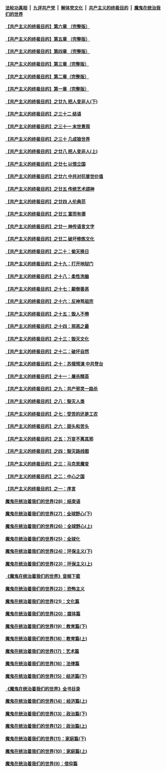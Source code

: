 ####  [法轮功真相](../../../../basic/blob/master/README.md?t=09201513) &nbsp;|&nbsp; [九评共产党](../../../../9ping.md/blob/master/README.md?t=09201513) &nbsp;|&nbsp; [解体党文化](../../../../jtdwh.md/blob/master/README.md?t=09201513)  &nbsp;|&nbsp; [共产主义的终极目的](../../../../gczydzjmd.md/blob/master/README.md?t=09201513) &nbsp;|&nbsp; [魔鬼在统治我们的世界](../../../../mgztzwmdsj.md/blob/master/README.md?t=09201513) 

#### [【共产主义的终极目的】第六章 （完整版）](../pages/nsc422/n11428913.md?t=09201513) 

#### [【共产主义的终极目的】第五章 （完整版）](../pages/nsc422/n11428912.md?t=09201513) 

#### [【共产主义的终极目的】第四章 （完整版）](../pages/nsc422/n11428907.md?t=09201513) 

#### [【共产主义的终极目的】第三章（完整版）](../pages/nsc422/n11428848.md?t=09201513) 

#### [【共产主义的终极目的】第二章（完整版）](../pages/nsc422/n11428831.md?t=09201513) 

#### [【共产主义的终极目的】第一章（完整版）](../pages/nsc422/n11417651.md?t=09201513) 

#### [【共产主义的终极目的】之廿九 把人变非人(下)](../pages/nsc422/n11344140.md?t=09201513) 

#### [【共产主义的终极目的】之三十二 结语](../pages/nsc422/n11360535.md?t=09201513) 

#### [【共产主义的终极目的】之三十一 末世景观](../pages/nsc422/n11351129.md?t=09201513) 

#### [【共产主义的终极目的】之三十 几成狼世界](../pages/nsc422/n11348280.md?t=09201513) 

#### [【共产主义的终极目的】之廿八 把人变非人(上)](../pages/nsc422/n11340492.md?t=09201513) 

#### [【共产主义的终极目的】之廿七 以恨立国](../pages/nsc422/n11336944.md?t=09201513) 

#### [【共产主义的终极目的】之廿六 中共对抗普世价值](../pages/nsc422/n11324785.md?t=09201513) 

#### [【共产主义的终极目的】之廿五 传统艺术颂神](../pages/nsc422/n11296396.md?t=09201513) 

#### [【共产主义的终极目的】之廿四 人伦典范](../pages/nsc422/n11296397.md?t=09201513) 

#### [【共产主义的终极目的】之廿三 富而有德](../pages/nsc422/n11283598.md?t=09201513) 

#### [【共产主义的终极目的】之廿一 神传语言文字](../pages/nsc422/n11263265.md?t=09201513) 

#### [【共产主义的终极目的】之廿二 破坏修炼文化](../pages/nsc422/n11245728.md?t=09201513) 

#### [【共产主义的终极目的】之二十：偷天换日](../pages/nsc422/n11238846.md?t=09201513) 

#### [【共产主义的终极目的】之十九：打开地狱门](../pages/nsc422/n11206376.md?t=09201513) 

#### [【共产主义的终极目的】之十八：柔性洗脑](../pages/nsc422/n11199994.md?t=09201513) 

#### [【共产主义的终极目的】之十七：颠倒善恶](../pages/nsc422/n11179782.md?t=09201513) 

#### [【共产主义的终极目的】之十六：反神骂祖宗](../pages/nsc422/n11166798.md?t=09201513) 

#### [【共产主义的终极目的】之十五：毁人不倦](../pages/nsc422/n11166792.md?t=09201513) 

#### [【共产主义的终极目的】之十四：邪恶之最](../pages/nsc422/n11150249.md?t=09201513) 

#### [【共产主义的终极目的】之十三：毁灭文化](../pages/nsc422/n11135227.md?t=09201513) 

#### [【共产主义的终极目的】之十二：破坏自然](../pages/nsc422/n11135214.md?t=09201513) 

#### [【共产主义的终极目的】之十：苏俄预演 中共登台](../pages/nsc422/n11118424.md?t=09201513) 

#### [【共产主义的终极目的】之十一：屠杀精英](../pages/nsc422/n11118442.md?t=09201513) 

#### [【共产主义的终极目的】之九：共产邪灵一路杀](../pages/nsc422/n11114139.md?t=09201513) 

#### [【共产主义的终极目的】之八：毁灭人类](../pages/nsc422/n11108503.md?t=09201513) 

#### [【共产主义的终极目的】之七：受苦的还是工农](../pages/nsc422/n11101809.md?t=09201513) 

#### [【共产主义的终极目的】之六：甜头和苦头](../pages/nsc422/n11096971.md?t=09201513) 

#### [【共产主义的终极目的】之五：万变不离其邪](../pages/nsc422/n11091285.md?t=09201513) 

#### [【共产主义的终极目的】之四：毁灭路线图](../pages/nsc422/n11086284.md?t=09201513) 

#### [【共产主义的终极目的】之三：马克思魔变](../pages/nsc422/n11061941.md?t=09201513) 

#### [【共产主义的终极目的】之二：中心之国](../pages/nsc422/n11047728.md?t=09201513) 

#### [【共产主义的终极目的】之一：序言](../pages/nsc422/n11086077.md?t=09201513) 

#### [魔鬼在统治着我们的世界(28)：结束语](../pages/nsc422/n10936246.md?t=09201513) 

#### [魔鬼在统治着我们的世界(27)：全球野心(下)](../pages/nsc422/n10928319.md?t=09201513) 

#### [魔鬼在统治着我们的世界(26)：全球野心(上)](../pages/nsc422/n10900318.md?t=09201513) 

#### [魔鬼在统治着我们的世界(25)：全球化](../pages/nsc422/n10788205.md?t=09201513) 

#### [魔鬼在统治着我们的世界(24)：环保主义(下)](../pages/nsc422/n10695307.md?t=09201513) 

#### [魔鬼在统治着我们的世界(23)：环保主义(上)](../pages/nsc422/n10688613.md?t=09201513) 

#### [《魔鬼在统治着我们的世界》音频下载](../pages/nsc422/n10635553.md?t=09201513) 

#### [魔鬼在统治着我们的世界(22)：恐怖主义](../pages/nsc422/n10614727.md?t=09201513) 

#### [魔鬼在统治着我们的世界(21)：文化篇](../pages/nsc422/n10597706.md?t=09201513) 

#### [魔鬼在统治着我们的世界(20)：媒体篇](../pages/nsc422/n10586579.md?t=09201513) 

#### [魔鬼在统治着我们的世界(19)：教育篇(下)](../pages/nsc422/n10564808.md?t=09201513) 

#### [魔鬼在统治着我们的世界(18)：教育篇(上)](../pages/nsc422/n10526970.md?t=09201513) 

#### [魔鬼在统治着我们的世界(17)：艺术篇](../pages/nsc422/n10499093.md?t=09201513) 

#### [魔鬼在统治着我们的世界(16)：法律篇](../pages/nsc422/n10485969.md?t=09201513) 

#### [魔鬼在统治着我们的世界(15)：经济篇(下)](../pages/nsc422/n10469975.md?t=09201513) 

#### [《魔鬼在统治着我们的世界》全书目录](../pages/nsc422/n10464261.md?t=09201513) 

#### [魔鬼在统治着我们的世界(14)：经济篇(上)](../pages/nsc422/n10457370.md?t=09201513) 

#### [魔鬼在统治着我们的世界(13)：政治篇(下)](../pages/nsc422/n10448270.md?t=09201513) 

#### [魔鬼在统治着我们的世界(12)：政治篇(上)](../pages/nsc422/n10444576.md?t=09201513) 

#### [魔鬼在统治着我们的世界(11)：家庭篇(下)](../pages/nsc422/n10440961.md?t=09201513) 

#### [魔鬼在统治着我们的世界(10)：家庭篇(上)](../pages/nsc422/n10435448.md?t=09201513) 

#### [魔鬼在统治着我们的世界(9)：信仰篇](../pages/nsc422/n10432159.md?t=09201513) 

